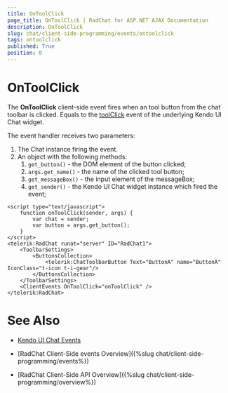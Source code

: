 ```yaml
---
title: OnToolClick
page_title: OnToolClick | RadChat for ASP.NET AJAX Documentation
description: OnToolClick
slug: chat/client-side-programming/events/ontoolclick
tags: ontoolclick
published: True
position: 0
---
```


# OnToolClick


The **OnToolClick** client-side event fires when an tool button from the chat toolbar is clicked. Equals to the [toolClick](https://docs.telerik.com/kendo-ui/api/javascript/ui/chat/events/toolclick) event of the underlying Kendo UI Chat widget.

The event handler receives two parameters:

1. The Chat instance firing the event.
2. An object with the following methods:
    1. `get_button()` - the DOM element of the button clicked;
    2. `args.get_name()` - the name of the clicked tool button;
    3. `get_messageBox()` - the input element of the messageBox;
    4. `get_sender()` - the Kendo UI Chat widget instance which fired the event; 

````ASPNET
<script type="text/javascript">
    function onToolClick(sender, args) {
        var chat = sender;
        var button = args.get_button();
    }
</script>
<telerik:RadChat runat="server" ID="RadChat1">
    <ToolbarSettings>
        <ButtonsCollection>
            <telerik:ChatToolbarButton Text="ButtonA" name="ButtonA" IconClass="t-icon t-i-gear"/>
        </ButtonsCollection>
    </ToolbarSettings>
    <ClientEvents OnToolClick="onToolClick" />
</telerik:RadChat>
````

# See Also

 * [Kendo UI Chat Events](http://docs.telerik.com/kendo-ui/api/javascript/ui/chat#events)

 * [RadChat Client-Side events Overview]({%slug chat/client-side-programming/events%})

 * [RadChat Client-Side API Overview]({%slug chat/client-side-programming/overview%})
